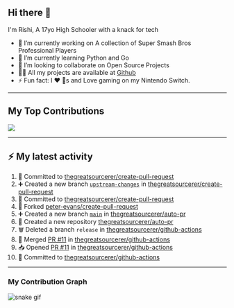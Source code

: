 ## Hi there 👋

I'm Rishi, A 17yo High Schooler with a knack for tech

- 🔭 I’m currently working on A collection of Super Smash Bros Professional Players
- 🌱 I’m currently learning Python and Go
- 👯 I’m looking to collaborate on Open Source Projects
- 👨‍💻 All my projects are available at [Github](https://github.com/thegreatsourcerer)
- ⚡ Fun fact: I ❤️ 🐶s and Love gaming on my Nintendo Switch.

---

## My Top Contributions

![](https://github-contributor-stats.vercel.app/api?username=thegreatsourcerer&limit=5&theme=dark&combine_all_yearly_contributions=true)


---

## :zap: My latest activity

<!--START_SECTION:activity-->
1. 📝 Committed to [thegreatsourcerer/create-pull-request](https://github.com/thegreatsourcerer/create-pull-request/commit/8f1795858b87f5b9db064d1fcb59815507f8e58a)
2. ➕ Created a new branch [`upstream-changes`](https://github.com/thegreatsourcerer/create-pull-request/tree/upstream-changes) in [thegreatsourcerer/create-pull-request](https://github.com/thegreatsourcerer/create-pull-request)
3. 📝 Committed to [thegreatsourcerer/create-pull-request](https://github.com/thegreatsourcerer/create-pull-request/commit/169f2d3be41c8632947bbda99af0208243026451)
4. 🍴 Forked [peter-evans/create-pull-request](https://github.com/peter-evans/create-pull-request)
5. ➕ Created a new branch [`main`](https://github.com/thegreatsourcerer/auto-pr/tree/main) in [thegreatsourcerer/auto-pr](https://github.com/thegreatsourcerer/auto-pr)
6. 🎉 Created a new repository [thegreatsourcerer/auto-pr](https://github.com/thegreatsourcerer/auto-pr)
7. 🗑️ Deleted a branch `release` in [thegreatsourcerer/github-actions](https://github.com/thegreatsourcerer/github-actions)
8. 🔀 Merged [PR #11](https://github.com/thegreatsourcerer/github-actions/pull/11) in [thegreatsourcerer/github-actions](https://github.com/thegreatsourcerer/github-actions)
9. 📥 Opened [PR #11](https://github.com/thegreatsourcerer/github-actions/pull/11) in [thegreatsourcerer/github-actions](https://github.com/thegreatsourcerer/github-actions)
10. 📝 Committed to [thegreatsourcerer/github-actions](https://github.com/thegreatsourcerer/github-actions/commit/96f62493c4721c4194ec1803c44ff021f33ffe0e)
<!--END_SECTION:activity-->

---

### My Contribution Graph

![snake gif](https://github.com/thegreatsourcerer/thegreatsourcerer/blob/output/ocean.gif)

